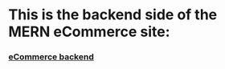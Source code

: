 # This is the backend side of the MERN eCommerce site:
### [eCommerce backend](https://mern-ecommerce-db.netlify.app/)
